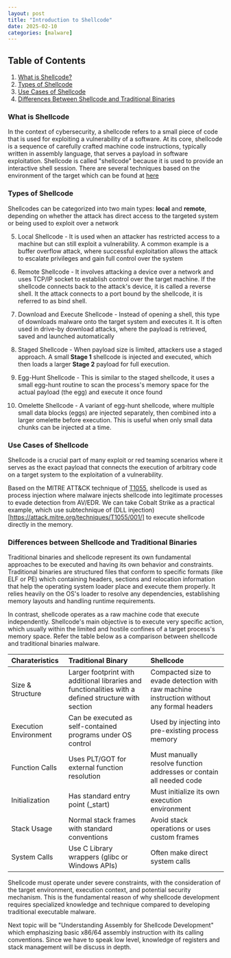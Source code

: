 ```yaml
---
layout: post
title: "Introduction to Shellcode"
date: 2025-02-10
categories: [malware]
---
```


## Table of Contents
1. [What is Shellcode?](#what-is-shellcode)  
2. [Types of Shellcode](#types-of-shellcode)  
3. [Use Cases of Shellcode](#use-cases-of-shellcode)  
4. [Differences Between Shellcode and Traditional Binaries](#differences-between-shellcode-and-traditional-binaries)  

### What is Shellcode
In the context of cybersecurity, a shellcode refers to a small piece of code that is used for exploiting a vulnerability of a software. At its core, shellcode is a sequence of carefully crafted machine code instructions, typically written in assembly language, that serves a payload in software exploitation. Shellcode is called "shellcode" because it is used to provide an interactive shell session. There are several techniques based on the environment of the target which can be found at [here](http://shell-storm.org/shellcode/index.html) 

### Types of Shellcode
Shellcodes can be categorized into two main types: **local** and **remote**, depending on whether the attack has direct access to the targeted system or being used to exploit over a network 

5. Local Shellcode - It is used when an attacker has restricted access to a machine but can still exploit a vulnerability. A common example is a buffer overflow attack, where successful exploitation allows the attack to escalate privileges and gain full control over the system

6. Remote Shellcode - It involves attacking a device over a network and uses TCP/IP socket to establish control over the target machine. If the shellcode connects back to the attack's device, it is called a reverse shell. It the attack connects to a port bound by the shellcode, it is referred to as bind shell. 

7. Download and Execute Shellcode - Instead of opening a shell, this type of downloads malware onto the target system and executes it. It is often used in drive-by download attacks, where the payload is retrieved, saved and launched automatically

8. Staged Shellcode - When payload size is limited, attackers use a staged approach. A small **Stage 1** shellcode is injected and executed, which then loads a larger **Stage 2** payload for full execution.

9. Egg-Hunt Shellcode - This is similar to the staged shellcode, it uses a small egg-hunt routine to scan the process's memory space for the actual payload (the egg) and execute it once found

10. Omelette Shellcode - A variant of egg-hunt shellcode, where multiple small data blocks (eggs) are injected separately, then combined into a larger omelette before execution. This is useful when only small data chunks can be injected at a time.

### Use Cases of Shellcode 
Shellcode is a crucial part of many exploit or red teaming scenarios where it serves as the exact payload that connects the execution of arbitrary code on a target system to the exploitation of a vulnerability. 

Based on the MITRE ATT&CK technique of [T1055](https://attack.mitre.org/techniques/T1055/), shellcode is used as process injection where malware injects shellcode into legitimate processes to evade detection from AV/EDR. We can take Cobalt Strike as a practical example, which use subtechnique of (DLL injection)[https://attack.mitre.org/techniques/T1055/001/] to execute shellcode directly in the memory. 

### Differences between Shellcode and Traditional Binaries
Traditional binaries and shellcode represent its own fundamental approaches to be executed and having its own behavior and constraints. Traditional binaries are structured files that conform to specific formats (like ELF or PE) which containing headers, sections and relocation information that help the operating system loader place and execute them properly. It relies heavily on the OS's loader to resolve any dependencies, establishing memory layouts and handling runtime requirements. 

In contrast, shellcode operates as a raw machine code that execute independently. Shellcode's main objective is to execute very specific action, which usually within the limited and hostile confines of a target process's memory space. Refer the table below as a comparison between shellcode and traditional binaries malware.

| Charateristics         | Traditional Binary                                                                                    | Shellcode                                                                                  |
| :--------------------- | :---------------------------------------------------------------------------------------------------- | :----------------------------------------------------------------------------------------- |
| Size & Structure       | Larger footprint with additional libraries and functionalities with a defined structure with section  | Compacted size to evade detection with raw machine instruction without any formal headers  |
| Execution Environment  | Can be executed as self-contained programs under OS control                                           | Used by injecting into pre-existing process memory                                         |
| Function Calls         | Uses PLT/GOT for external function resolution                                                         | Must manually resolve function addresses or contain all needed code                        |
| Initialization         | Has standard entry point (\_start)                                                                    | Must initialize its own execution environment                                              |
| Stack Usage            | Normal stack frames with standard conventions                                                         | Avoid stack operations or uses custom frames                                               |
| System Calls           | Use C Library wrappers (glibc or Windows APIs)                                                        | Often make direct system calls                                                             |

Shellcode must operate under severe constraints, with the consideration of the target environment, execution context, and potential security mechanism. This is the fundamental reason of why shellcode development requires specialized knowledge and technique compared to developing traditional executable malware.

Next topic will be "Understanding Assembly for Shellcode Development" which emphasizing basic x86/64 assembly instruction with its calling conventions. Since we have to speak low level, knowledge of registers and stack management will be discuss in depth. 

